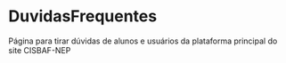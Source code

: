 # DuvidasFrequentes
Página para tirar dúvidas de alunos e usuários da plataforma principal do site CISBAF-NEP
